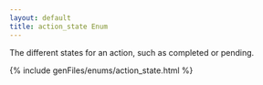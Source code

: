 ```yaml
---
layout: default
title: action_state Enum
---
```


The different states for an action, such as completed or pending.


{% include genFiles/enums/action_state.html %}
